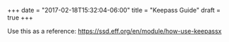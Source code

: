 +++
date = "2017-02-18T15:32:04-06:00"
title = "Keepass Guide"
draft = true
+++

Use this as a reference: https://ssd.eff.org/en/module/how-use-keepassx